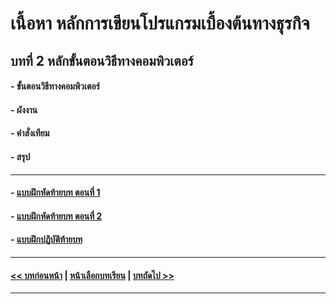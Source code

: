 # เนื้อหา หลักการเขียนโปรแกรมเบื้องต้นทางธุรกิจ
## บทที่ 2 หลักขั้นตอนวิธีทางคอมพิวเตอร์ 
#### - ขั้นตอนวิธีทางคอมพิวเตอร์
#### - ผังงาน
#### - คำสั่งเทียม
#### - สรุป
---
#### - [แบบฝึกหัดท้ายบท ตอนที่ 1](0230.md)
#### - [แบบฝึกหัดท้ายบท ตอนที่ 2](0250.md)
#### - [แบบฝึกปฏิบัติท้ายบท](0170.md)
---
#### [<< บทก่อนหน้า](../Chapter01/README.md) | [หน้าเลือกบทเรียน](../README.md) | [บทถัดไป >>](../Chapter03/README.md)
---

